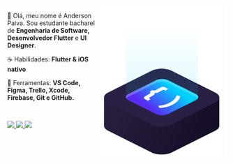 <img src="ilus-code.svg" min-width="300px" max-width="300px" width="300px" align="right" alt="logo andypaiva">

<p align="left"> 
 🖖 Olá, meu nome é Anderson Paiva. Sou estudante bacharel de <strong>Engenharia de Software, Desenvolvedor Flutter</strong> e <strong>UI Designer</strong>.
</p>

<p align="left">
 ☕ Habilidades: <strong>Flutter & iOS nativo</strong>
</p>

<p align="left">
  💼 Ferramentas: <strong>VS Code, Figma, Trello, Xcode, Firebase, Git e GitHub.</strong>
</p>


<br>

<p align="left">
  <a href="#" alt="Instagram">
    <img src="https://img.shields.io/badge/-Instagram-5fcaf8?style=for-the-badge&logo=Instagram&logoColor=FFFFFF&link=https://www.instagram.com/iuricode"/>
  </a>
  
  <a href="#" alt="Linkedin">
    <img src="https://img.shields.io/badge/-Linkedin-5fcaf8?style=for-the-badge&logo=Linkedin&logoColor=FFFFFF&link=https://www.linkedin.com/in/iuricode"/>
  </a>
  
  <a href="#" alt="Portfólio">
    <img src="https://img.shields.io/badge/-Portfolio-5fcaf8?style=for-the-badge&logo=Flutter&logoColor=FFFFFF&link=https://discord.gg/QevDJqCzaY"/>
  </a>
</p>
